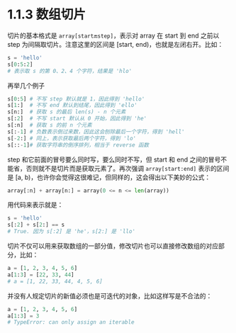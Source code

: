 # 1.1.3 数组切片

切片的基本格式是 `array[start🔚step]`，表示对 array 在 start 到 end 之前以 step 为间隔取切片。注意这里的区间是 [start, end)，也就是左闭右开。比如：

```python
s = 'hello'
s[0:5:2]
# 表示取 s 的第 0、2、4 个字符，结果是 'hlo'
```

再举几个例子

```python
s[0:5] # 不写 step 默认就是 1，因此得到 'hello'
s[1:]  # 不写 end 默认到结尾，因此得到 'ello'
s[n:]  # 获取 s 的最后 len(s) - n 个元素
s[:2]  # 不写 start 默认从 0 开始，因此得到 'he'
s[:n]  # 获取 s 的前 n 个元素
s[:-1] # 负数表示倒过来数，因此这会刨除最后一个字符，得到 'hell'
s[-2:] # 同上，表示获取最后两个字符，得到 'lo'
s[::-1]# 获取字符串的倒序排列，相当于 reverse 函数
```

step 和它前面的冒号要么同时写，要么同时不写，但 start 和 end 之间的冒号不能省，否则就不是切片而是获取元素了。再次强调 `array[start:end]` 表示的区间是 [a, b)，也许你会觉得这很难记，但同样的，这会得出以下美妙的公式：

```python
array[:n] + array[n:] = array(0 <= n <= len(array))
```

用代码来表示就是：

```python
s = 'hello'
s[:2] + s[2:] == s
# True. 因为 s[:2] 是 'he'，s[2:] 是 'llo'
```

切片不仅可以用来获取数组的一部分值，修改切片也可以直接修改数组的对应部分，比如：

```python
a = [1, 2, 3, 4, 5, 6]
a[1:3] = [22, 33, 44]
# a = [1, 22, 33, 44, 4, 5, 6]
```

并没有人规定切片的新值必须也是可迭代的对象，比如这样写是不合法的：

```python
a = [1, 2, 3, 4, 5, 6]
a[1:3] = 3
# TypeError: can only assign an iterable
```
